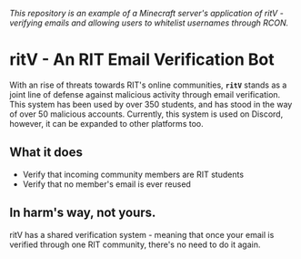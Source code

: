 *This repository is an example of a Minecraft server's application of ritV - verifying emails and allowing users to whitelist usernames through RCON.*

# ritV - An RIT Email Verification Bot
With an  rise of threats towards RIT's online communities, **`ritV`** stands as a joint line of defense against malicious activity through email verification. This system has been used by over 350 students, and has stood in the way of over 50 malicious accounts. Currently, this system is used on Discord, however, it can be expanded to other platforms too.

## What it does
- Verify that incoming community members are RIT students
- Verify that no member's email is ever reused

## In harm's way, not yours.
ritV has a shared verification system - meaning that once your email is verified through one RIT community, there's no need to do it again.
